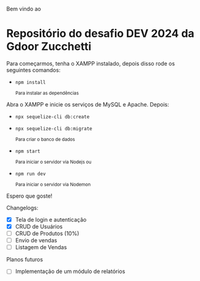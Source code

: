 Bem vindo ao

# Repositório do desafio DEV 2024 da Gdoor Zucchetti

Para começarmos, tenha o XAMPP instalado, depois disso rode os seguintes comandos:

- `npm install`

  <small>Para instalar as dependências</small>

Abra o XAMPP e inicie os serviços de MySQL e Apache. Depois:

- `npx sequelize-cli db:create`

- `npx sequelize-cli db:migrate`

  <small>Para criar o banco de dados</small>

- `npm start`

  <small>Para iniciar o servidor via Nodejs ou</small>

- `npm run dev`

  <small>Para iniciar o servidor via Nodemon</small>

Espero que goste!

Changelogs:

- [X] Tela de login e autenticação
- [X] CRUD de Usuários
- [ ] CRUD de Produtos (10%)
- [ ] Envio de vendas
- [ ] Listagem de Vendas

Planos futuros

- [ ] Implementação de um módulo de relatórios
